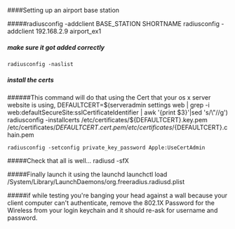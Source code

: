 ####Setting up an airport base station

#####radiusconfig -addclient BASE_STATION  SHORTNAME
	radiusconfig -addclient 192.168.2.9 airport_ex1

##### make sure it got added correctly
	radiusconfig -naslist

##### install the certs
######This command will do that using the Cert that your os x server website is using,
	DEFAULTCERT=$(serveradmin settings web | grep -i web:defaultSecureSite:sslCertificateIdentifier | awk '{print $3}'|sed 's/\"//g')
	radiusconfig -installcerts /etc/certificates/${DEFAULTCERT}.key.pem /etc/certificates/${DEFAULTCERT}.cert.pem /etc/certificates/${DEFAULTCERT}.chain.pem

	radiusconfig -setconfig private_key_password Apple:UseCertAdmin

#####Check that all is well...
	radiusd -sfX

#####Finally launch it using the launchd 
	launchctl load /System/Library/LaunchDaemons/org.freeradius.radiusd.plist


#####if while testing you're banging your head against a wall because your client computer can't authenticate,  remove the 802.1X Password for the Wireless from your login keychain and it should re-ask for username and password.


